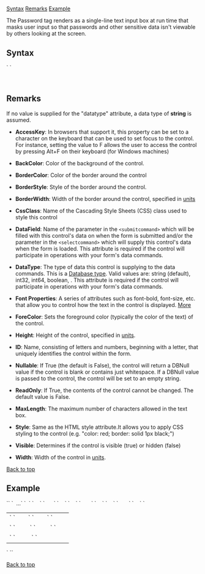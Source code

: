 # <Password>

<a name="top"></a>

[Syntax](#syntax) [Remarks](#remarks) [Example](#example)

The Password tag renders as a single-line text input box at run time that masks user input so that passwords and other sensitive data isn't viewable by others looking at the screen.

<a name="syntax"></a>

## Syntax

<div>`<Password`  
`    AccessKey="_string_"  
    BackColor="_color name_|#dddddd"  
    BorderColor="_color name_|#dddddd"  
    BorderStyle="**NotSet**|None|Dotted|Dashed|Solid|Double|Groove|Ridge| Inset|Outset"  
    BorderWidth="_size_"  
    CssClass="_string_"  
`    DataField="_string_"`  
`    DataType="**string**|int32|int64|boolean|...."  
`    Font-Bold="True|**False**"  
    Font-Italic="True|**False**"  
    Font-Names="_string_"  
    Font-Overline="True|**False**"  
    Font-Size="_string_|Smaller|Larger|XX-Small|X-Small|Small|Medium| Large|X-Large|XX-Large"  
    Font-Strikeout="True|**False**"  
    Font-Underline="True|**False**"  
    ForeColor="_color name_|#dddddd"  
    Height="_size_"  
    ID="_string_"  
    MaxLength="_integer_"  
    Nullable="True|**False**"  
    ReadOnly="True|**False**"  
    Style="_string_"  
    TabIndex="_integer_"  
    ToolTip="_string_"  
    Visible="**True**|False"  
    Width="_size_"`  
`/> `</div>

 <a name="remarks"></a>

## Remarks

If no value is supplied for the "datatype" attribute, a data type of **string** is assumed.

*   **AccessKey**: In browsers that support it, this property can be set to a character on the keyboard that can be used to set focus to the control. For instance, setting the value to F allows the user to access the control by pressing Alt+F on their keyboard (for Windows machines)
*   **BackColor**: Color of the background of the control.
*   **BorderColor**: Color of the border around the control
*   **BorderStyle**: Style of the border around the control.
*   **BorderWidth**: Width of the border around the control, specified in [units](units.html)
*   **CssClass**: Name of the Cascading Style Sheets (CSS) class used to style this control
*   **DataField**: Name of the parameter in the `<submitcommand>` which will be filled with this control's data on when the form is submitted and/or the parameter in the `<selectcommand>` which will supply this control's data when the form is loaded. This attribute is required if the control will participate in operations with your form's data commands.
*   **DataType**: The type of data this control is supplying to the data commands. This is a [Database type](datatypes.html). Valid values are: string (default), int32, int64, boolean, . This attribute is required if the control will participate in operations with your form's data commands.
*   **Font Properties**: A series of attributes such as font-bold, font-size, etc. that allow you to control how the text in the control is displayed. [More](fontproperties.html)
*   **ForeColor**: Sets the foreground color (typically the color of the text) of the control.  

*   **Height**: Height of the control, specified in [units](units.html).
*   **ID**: Name, consisting of letters and numbers, beginning with a letter, that uniquely identifies the control within the form.
*   **Nullable**: If True (the default is False), the control will return a DBNull value if the control is blank or contains just whitespace. If a DBNull value is passed to the control, the control will be set to an empty string.
*   **ReadOnly**: If True, the contents of the control cannot be changed. The default value is False.
*   **MaxLength**: The maximum number of characters allowed in the text box.
*   **Style**: Same as the HTML style attribute.It allows you to apply CSS styling to the control (e.g. "color: red; border: solid 1px black;")
*   **Visible**: Determines if the control is visible (true) or hidden (false)
*   **Width**: Width of the control in [units](units.html).

[Back to top](#top)<a name="example"></a>

## Example

<div>`<addform>`  
`  ...`  
`  <table>`  
`    <tr>`  
`      <td>`  
`        <label for="txtFirstName" text="First Name" />`  
`        <textbox id="txtFirstName" datafield="FirstName" datatype="string" />`  
`       </td>`  
`    </tr>`  
`    <tr>`  
`       <td>`  
`         <label for="txtPassword" text="Enter your password" />`  
`         <password id="txtPassword" datafield="Password" datatype="string" />`  
`       </td>`  
`    </tr>`  
`    <tr>`  
`       <td colspan="2">`  
`         <addbutton text="Add"/> <cancelbutton text="Cancel"/>`  
`       </td>`  
`    </tr>`  
`  </table>`  
`</addform>`</div>

[Back to top](#top)
